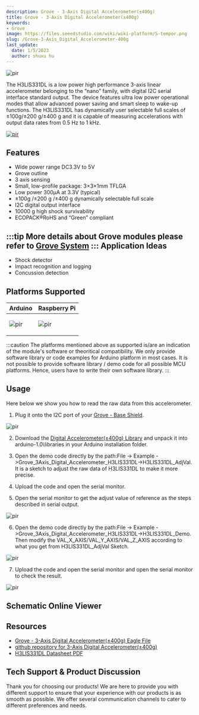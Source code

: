 ```yaml
---
description: Grove - 3-Axis Digital Accelerometer(±400g)
title: Grove - 3-Axis Digital Accelerometer(±400g)
keywords:
- Grove
image: https://files.seeedstudio.com/wiki/wiki-platform/S-tempor.png
slug: /Grove-3-Axis_Digital_Accelerometer-400g
last_update:
  date: 1/5/2023
  author: shuxu hu
---
```


<!-- ![](https://files.seeedstudio.com/wiki/Grove-3-Axis_Digital_Accelerometer-400g/img/Grove_3Axis_Accelerometer400g.jpg) -->
  <p style={{textAlign: 'center'}}><img src="https://files.seeedstudio.com/wiki/Grove-3-Axis_Digital_Accelerometer-400g/img/Grove_3Axis_Accelerometer400g.jpg" alt="pir" width={600} height="auto" /></p>


The H3LIS331DL is a low power high performance 3-axis linear accelerometer belonging to the “nano” family, with digital I2C serial interface standard output. The device features ultra low power operational modes that allow advanced power saving and smart sleep to wake-up functions. The H3LIS331DL has dynamically user selectable full scales of ±100g/±200 g/±400 g and it is capable of measuring accelerations with output data rates from 0.5 Hz to 1 kHz.

[<p><img src="https://files.seeedstudio.com/wiki/common/Get_One_Now_Banner.png" alt="pir" width={600} height="auto" /></p>](https://www.seeedstudio.com/Grove-3-Axis-Digital-Accelerometer(%C2%B1400g)-p-1897.html)

Features
--------

-   Wide power range DC3.3V to 5V
-   Grove outline
-   3 axis sensing
-   Small, low-profile package: 3×3×1mm TFLGA
-   Low power 300µA at 3.3V (typical)
-   ±100g /±200 g /±400 g dynamically selectable full scale
-   I2C digital output interface
-   10000 g high shock survivability
-   ECOPACK®RoHS and “Green” compliant

:::tip
    More details about Grove modules please refer to [Grove System](https://wiki.seeedstudio.com/Grove_System/)
:::
Application Ideas
-----------------

-   Shock detector
-   Impact recognition and logging
-   Concussion detection

Platforms Supported
-------------------

<!-- | Arduino                                                                                             | Raspberry Pi                                                                                             |                                                                                                 |                                                                                                          |                                                                                                    |
|-----------------------------------------------------------------------------------------------------|----------------------------------------------------------------------------------------------------------|-------------------------------------------------------------------------------------------------|---------------------------------------------------------------------------------------------------|----------------------------------------------------------------------------------------------------|
| ![](https://files.seeedstudio.com/wiki/wiki_english/docs/images/arduino_logo.jpg) | ![](https://files.seeedstudio.com/wiki/wiki_english/docs/images/raspberry_pi_logo_n.jpg) | ![](https://files.seeedstudio.com/wiki/wiki_english/docs/images/bbg_logo.jpg) | ![](https://files.seeedstudio.com/wiki/wiki_english/docs/images/wio_logo_n.jpg) | ![](https://files.seeedstudio.com/wiki/wiki_english/docs/images/linkit_logo.jpg) | -->
|Arduino|Raspberry Pi|
|---|---|
|<p><img src="https://files.seeedstudio.com/wiki/wiki_english/docs/images/arduino_logo.jpg" alt="pir" width={200} height="auto" /></p>|<p><img src="https://files.seeedstudio.com/wiki/wiki_english/docs/images/raspberry_pi_logo_n.jpg" alt="pir" width={200} height="auto" /></p>|

:::caution
    The platforms mentioned above as supported is/are an indication of the module's software or theoritical compatibility. We only provide software library or code examples for Arduino platform in most cases. It is not possible to provide software library / demo code for all possible MCU platforms. Hence, users have to write their own software library.
:::

Usage
-----

Here below we show you how to read the raw data from this accelerometer.

1. Plug it onto the I2C port of your [Grove - Base Shield](https://www.seeedstudio.com/depot/grove-base-shield-p-754.html?cPath=132_134).
<!-- ![](https://files.seeedstudio.com/wiki/Grove-3-Axis_Digital_Accelerometer-400g/img/Grove-3-Axis_Digital_Accelerometer_connect_BaseBoard.jpg) -->
  <p style={{textAlign: 'center'}}><img src="https://files.seeedstudio.com/wiki/Grove-3-Axis_Digital_Accelerometer-400g/img/Grove-3-Axis_Digital_Accelerometer_connect_BaseBoard.jpg" alt="pir" width={600} height="auto" /></p>


2. Download the [Digital Accelerometer(±400g) Library](https://github.com/Seeed-Studio/Grove_3Axis_Digital_Accelerometer_H3LIS331DL) and unpack it into arduino-1.0\\libraries in your Arduino installation folder.

3. Open the demo code directly by the path:File -> Example ->Grove_3Axis_Digital_Accelerometer_H3LIS331DL->H3LIS331DL_AdjVal. It is a sketch to adjust the raw data of H3LIS331DL to make it more precise.

4. Upload the code and open the serial monitor.

5. Open the serial monitor to get the adjust value of reference as the steps described in serial output.
<!-- ![](https://files.seeedstudio.com/wiki/Grove-3-Axis_Digital_Accelerometer-400g/img/Adjust_value_of_Accelerometer.jpg) -->
<p style={{textAlign: 'center'}}><img src="https://files.seeedstudio.com/wiki/Grove-3-Axis_Digital_Accelerometer-400g/img/Adjust_value_of_Accelerometer.jpg" alt="pir" width={600} height="auto" /></p>


6. Open the demo code directly by the path:File -> Example ->Grove_3Axis_Digital_Accelerometer_H3LIS331DL->H3LIS331DL_Demo. Then modify the VAL_X_AXIS/VAL_Y_AXIS/VAL_Z_AXIS according to what you get from H3LIS331DL_AdjVal Sketch.
<!-- ![](https://files.seeedstudio.com/wiki/Grove-3-Axis_Digital_Accelerometer-400g/img/Redefine_the_VAL_of_Accelerometer.jpg) -->
  <p style={{textAlign: 'center'}}><img src="https://files.seeedstudio.com/wiki/Grove-3-Axis_Digital_Accelerometer-400g/img/Redefine_the_VAL_of_Accelerometer.jpg" alt="pir" width={600} height="auto" /></p>


7. Upload the code and open the serial monitor and open the serial monitor to check the result.
<!-- ![](https://files.seeedstudio.com/wiki/Grove-3-Axis_Digital_Accelerometer-400g/img/Raw_data_of_H3LIS331DL.jpg) -->
  <p style={{textAlign: 'center'}}><img src="https://files.seeedstudio.com/wiki/Grove-3-Axis_Digital_Accelerometer-400g/img/Raw_data_of_H3LIS331DL.jpg" alt="pir" width={600} height="auto" /></p>


## Schematic Online Viewer

<div className="altium-ecad-viewer" data-project-src="https://files.seeedstudio.com/wiki/Grove-3-Axis_Digital_Accelerometer-400g/res/Grove-3-Axis_Digital_Accelerometer-400g-v1.0.zip" style={{borderRadius: '0px 0px 4px 4px', height: 500, borderStyle: 'solid', borderWidth: 1, borderColor: 'rgb(241, 241, 241)', overflow: 'hidden', maxWidth: 1280, maxHeight: 700, boxSizing: 'border-box'}}>
</div>


Resources
---------

-   [Grove - 3-Axis Digital Accelerometer(±400g) Eagle File](https://files.seeedstudio.com/wiki/Grove-3-Axis_Digital_Accelerometer-400g/res/Grove-3-Axis_Digital_Accelerometer-400g-v1.0.zip)
-   [github repository for 3-Axis Digital Accelerometer(±400g)](https://github.com/Seeed-Studio/Grove_3Axis_Digital_Accelerometer_H3LIS331DL)
-   [H3LIS331DL Datasheet PDF](http://www.st.com/web/en/resource/technical/document/datasheet/DM00053090.pdf)
 

<!-- This Markdown file was created from https://www.seeedstudio.com/wiki/Grove_-_3-Axis_Digital_Accelerometer(±400g) -->

## Tech Support & Product Discussion
Thank you for choosing our products! We are here to provide you with different support to ensure that your experience with our products is as smooth as possible. We offer several communication channels to cater to different preferences and needs.

<div class="button_tech_support_container">
<a href="https://forum.seeedstudio.com/" class="button_forum"></a> 
<a href="https://www.seeedstudio.com/contacts" class="button_email"></a>
</div>

<div class="button_tech_support_container">
<a href="https://discord.gg/eWkprNDMU7" class="button_discord"></a> 
<a href="https://github.com/Seeed-Studio/wiki-documents/discussions/69" class="button_discussion"></a>
</div>
